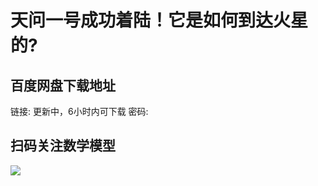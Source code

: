 # 天问一号成功着陆！它是如何到达火星的?

## 百度网盘下载地址

链接: 更新中，6小时内可下载
密码:

## 扫码关注数学模型
![](https://avatars3.githubusercontent.com/u/56642120?s=200&v=4)
